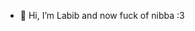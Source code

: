 - 👋 Hi, I’m Labib and now fuck of nibba :3

<!---
lchow6/lchow6 is a ✨ special ✨ repository because its `README.md` (this file) appears on your GitHub profile.
You can click the Preview link to take a look at your changes.
--->
